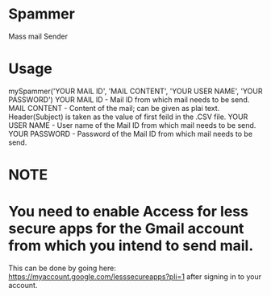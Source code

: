 # Spammer
Mass mail Sender

# Usage
mySpammer('YOUR MAIL ID', 'MAIL CONTENT', 'YOUR USER NAME', 'YOUR PASSWORD')
YOUR MAIL ID - Mail ID from which mail needs to be send.
MAIL CONTENT - Content of the mail; can be given as plai text. Header(Subject) is taken as the value of first feild in the .CSV file.
YOUR USER NAME - User name of the Mail ID from which mail needs to be send.
YOUR PASSWORD - Password of the Mail ID from which mail needs to be send.

# NOTE
# You need to enable Access for less secure apps for the Gmail account from which you intend to send mail.
This can be done by going here: https://myaccount.google.com/lesssecureapps?pli=1 after signing in to your account.
